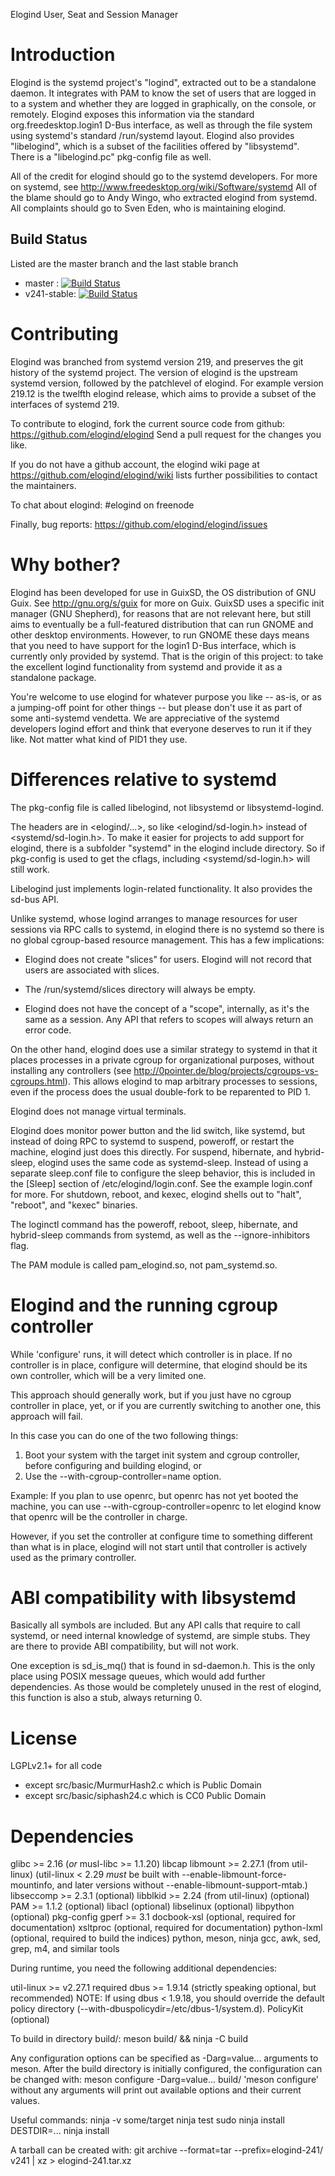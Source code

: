 Elogind User, Seat and Session Manager

Introduction
============

Elogind is the systemd project's "logind", extracted out to be a
standalone daemon.  It integrates with PAM to know the set of users
that are logged in to a system and whether they are logged in
graphically, on the console, or remotely.  Elogind exposes this
information via the standard org.freedesktop.login1 D-Bus interface,
as well as through the file system using systemd's standard
/run/systemd layout.  Elogind also provides "libelogind", which is a
subset of the facilities offered by "libsystemd".  There is a
"libelogind.pc" pkg-config file as well.

All of the credit for elogind should go to the systemd developers.
For more on systemd, see
  http://www.freedesktop.org/wiki/Software/systemd
All of the blame should go to Andy Wingo, who extracted elogind
from systemd.
All complaints should go to Sven Eden, who is maintaining elogind.

Build Status
------------
Listed are the master branch and the last stable branch
 * master     : [![Build Status](https://travis-ci.org/elogind/elogind.svg?branch=master)](https://travis-ci.org/elogind/elogind)
 * v241-stable: [![Build Status](https://travis-ci.org/elogind/elogind.svg?branch=v241-stable)](https://travis-ci.org/elogind/elogind)

Contributing
============

Elogind was branched from systemd version 219, and preserves the git
history of the systemd project.  The version of elogind is the
upstream systemd version, followed by the patchlevel of elogind.  For
example version 219.12 is the twelfth elogind release, which aims to
provide a subset of the interfaces of systemd 219.

To contribute to elogind, fork the current source code from github:
  https://github.com/elogind/elogind
Send a pull request for the changes you like.

If you do not have a github account, the elogind wiki page at
  https://github.com/elogind/elogind/wiki
lists further possibilities to contact the maintainers.

To chat about elogind:
  #elogind on freenode

Finally, bug reports:
  https://github.com/elogind/elogind/issues

Why bother?
===========

Elogind has been developed for use in GuixSD, the OS distribution of
GNU Guix.  See http://gnu.org/s/guix for more on Guix.  GuixSD uses a
specific init manager (GNU Shepherd), for reasons that are not relevant
here, but still aims to eventually be a full-featured distribution that
can run GNOME and other desktop environments.  However, to run GNOME
these days means that you need to have support for the login1 D-Bus
interface, which is currently only provided by systemd.  That is the
origin of this project: to take the excellent logind functionality
from systemd and provide it as a standalone package.

You're welcome to use elogind for whatever purpose you like --
as-is, or as a jumping-off point for other things -- but please don't
use it as part of some anti-systemd vendetta. We are appreciative of
the systemd developers logind effort and think that everyone deserves
to run it if they like. Not matter what kind of PID1 they use.

Differences relative to systemd
===============================

The pkg-config file is called libelogind, not libsystemd or
libsystemd-logind.

The headers are in <elogind/...>, so like <elogind/sd-login.h> instead
of <systemd/sd-login.h>.
To make it easier for projects to add support for elogind, there is a
subfolder "systemd" in the elogind include directory. So if pkg-config
is used to get the cflags, including <systemd/sd-login.h> will still
work.

Libelogind just implements login-related functionality.  It also
provides the sd-bus API.

Unlike systemd, whose logind arranges to manage resources for user
sessions via RPC calls to systemd, in elogind there is no systemd so
there is no global cgroup-based resource management.  This has a few
implications:

  * Elogind does not create "slices" for users.  Elogind will not
    record that users are associated with slices.

  * The /run/systemd/slices directory will always be empty.

  * Elogind does not have the concept of a "scope", internally, as
    it's the same as a session. Any API that refers to scopes will
    always return an error code.

On the other hand, elogind does use a similar strategy to systemd in
that it places processes in a private cgroup for organizational
purposes, without installing any controllers (see
http://0pointer.de/blog/projects/cgroups-vs-cgroups.html).  This
allows elogind to map arbitrary processes to sessions, even if the
process does the usual double-fork to be reparented to PID 1.

Elogind does not manage virtual terminals.

Elogind does monitor power button and the lid switch, like systemd,
but instead of doing RPC to systemd to suspend, poweroff, or restart
the machine, elogind just does this directly.  For suspend, hibernate,
and hybrid-sleep, elogind uses the same code as systemd-sleep.
Instead of using a separate sleep.conf file to configure the sleep
behavior, this is included in the [Sleep] section of
/etc/elogind/login.conf.  See the example login.conf for more.  For
shutdown, reboot, and kexec, elogind shells out to "halt", "reboot",
and "kexec" binaries.

The loginctl command has the poweroff, reboot, sleep, hibernate, and
hybrid-sleep commands from systemd, as well as the --ignore-inhibitors
flag.

The PAM module is called pam_elogind.so, not pam_systemd.so.

Elogind and the running cgroup controller
=========================================
While 'configure' runs, it will detect which controller is in place.
If no controller is in place, configure will determine, that elogind
should be its own controller, which will be a very limited one.

This approach should generally work, but if you just have no cgroup
controller in place, yet, or if you are currently switching to
another one, this approach will fail.

In this case you can do one of the two following things:

 1) Boot your system with the target init system and cgroup
    controller, before configuring and building elogind, or
 2) Use the --with-cgroup-controller=name option.

Example: If you plan to use openrc, but openrc has not yet booted
         the machine, you can use
         --with-cgroup-controller=openrc
         to let elogind know that openrc will be the controller
         in charge.

However, if you set the controller at configure time to something
different than what is in place, elogind will not start until that
controller is actively used as the primary controller.

ABI compatibility with libsystemd
=================================

Basically all symbols are included. But any API calls that require to
call systemd, or need internal knowledge of systemd, are simple stubs.
They are there to provide ABI compatibility, but will not work.

One exception is sd_is_mq() that is found in sd-daemon.h. This is the
only place using POSIX message queues, which would add further
dependencies. As those would be completely unused in the rest of
elogind, this function is also a stub, always returning 0.

License
=======

LGPLv2.1+ for all code
  - except src/basic/MurmurHash2.c which is Public Domain
  - except src/basic/siphash24.c which is CC0 Public Domain

Dependencies
============

  glibc >= 2.16 (*or* musl-libc >= 1.1.20)
  libcap
  libmount >= 2.27.1 (from util-linux)
          (util-linux < 2.29 *must* be built with --enable-libmount-force-mountinfo,
          and later versions without --enable-libmount-support-mtab.)
  libseccomp >= 2.3.1 (optional)
  libblkid >= 2.24 (from util-linux) (optional)
  PAM >= 1.1.2 (optional)
  libacl (optional)
  libselinux (optional)
  libpython (optional)
  pkg-config
  gperf >= 3.1
  docbook-xsl (optional, required for documentation)
  xsltproc    (optional, required for documentation)
  python-lxml (optional, required to build the indices)
  python, meson, ninja
  gcc, awk, sed, grep, m4, and similar tools

During runtime, you need the following additional dependencies:

  util-linux >= v2.27.1 required
  dbus >= 1.9.14 (strictly speaking optional, but recommended)
          NOTE: If using dbus < 1.9.18, you should override the default
          policy directory (--with-dbuspolicydir=/etc/dbus-1/system.d).
  PolicyKit (optional)

  To build in directory build/:
    meson build/ && ninja -C build

  Any configuration options can be specified as -Darg=value... arguments
  to meson. After the build directory is initially configured, the configuration
  can be changed with:
    meson configure -Darg=value... build/
  'meson configure' without any arguments will print out available options and
  their current values.

  Useful commands:
    ninja -v some/target
    ninja test
    sudo ninja install
    DESTDIR=... ninja install

  A tarball can be created with:
    git archive --format=tar --prefix=elogind-241/ v241 | xz > elogind-241.tar.xz
